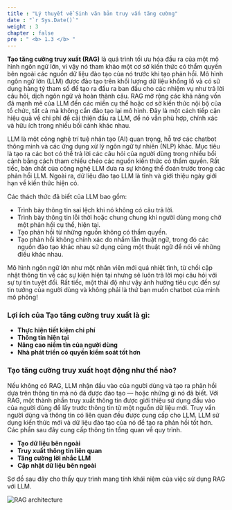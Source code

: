```yaml
---
title : "Lý thuyết về Sinh văn bản truy vấn tăng cường"
date : "`r Sys.Date()`"
weight : 3 
chapter : false
pre : " <b> 1.3 </b> "
---
```


**Tạo tăng cường truy xuất (RAG)** là quá trình tối ưu hóa đầu ra của một mô hình ngôn ngữ lớn, vì vậy nó tham khảo một cơ sở kiến thức có thẩm quyền bên ngoài các nguồn dữ liệu đào tạo của nó trước khi tạo phản hồi. Mô hình ngôn ngữ lớn (LLM) được đào tạo trên khối lượng dữ liệu khổng lồ và có sử dụng hàng tỷ tham số để tạo ra đầu ra ban đầu cho các nhiệm vụ như trả lời câu hỏi, dịch ngôn ngữ và hoàn thành câu. RAG mở rộng các khả năng vốn đã mạnh mẽ của LLM đến các miền cụ thể hoặc cơ sở kiến thức nội bộ của tổ chức, tất cả mà không cần đào tạo lại mô hình. Đây là một cách tiếp cận hiệu quả về chi phí để cải thiện đầu ra LLM, để nó vẫn phù hợp, chính xác và hữu ích trong nhiều bối cảnh khác nhau.

LLM là một công nghệ trí tuệ nhân tạo (AI) quan trọng, hỗ trợ các chatbot thông minh và các ứng dụng xử lý ngôn ngữ tự nhiên (NLP) khác. Mục tiêu là tạo ra các bot có thể trả lời các câu hỏi của người dùng trong nhiều bối cảnh bằng cách tham chiếu chéo các nguồn kiến thức có thẩm quyền. Rất tiếc, bản chất của công nghệ LLM đưa ra sự không thể đoán trước trong các phản hồi LLM. Ngoài ra, dữ liệu đào tạo LLM là tĩnh và giới thiệu ngày giới hạn về kiến thức hiện có.

Các thách thức đã biết của LLM bao gồm:

- Trình bày thông tin sai lệch khi nó không có câu trả lời.
- Trình bày thông tin lỗi thời hoặc chung chung khi người dùng mong chờ một phản hồi cụ thể, hiện tại.
- Tạo phản hồi từ những nguồn không có thẩm quyền.
- Tạo phản hồi không chính xác do nhầm lẫn thuật ngữ, trong đó các nguồn đào tạo khác nhau sử dụng cùng một thuật ngữ để nói về những điều khác nhau.


Mô hình ngôn ngữ lớn như một nhân viên mới quá nhiệt tình, từ chối cập nhật thông tin về các sự kiện hiện tại nhưng sẽ luôn trả lời mọi câu hỏi với sự tự tin tuyệt đối. Rất tiếc, một thái độ như vậy ảnh hưởng tiêu cực đến sự tin tưởng của người dùng và không phải là thứ bạn muốn chatbot của mình mô phỏng!

### Lợi ích của Tạo tăng cường truy xuất là gì:

- **Thực hiện tiết kiệm chi phí**
- **Thông tin hiện tại**
- **Nâng cao niềm tin của người dùng**
- **Nhà phát triển có quyền kiểm soát tốt hơn**


### Tạo tăng cường truy xuất hoạt động như thế nào?

Nếu không có RAG, LLM nhận đầu vào của người dùng và tạo ra phản hồi dựa trên thông tin mà nó đã được đào tạo — hoặc những gì nó đã biết. Với RAG, một thành phần truy xuất thông tin được giới thiệu sử dụng đầu vào của người dùng để lấy trước thông tin từ một nguồn dữ liệu mới. Truy vấn người dùng và thông tin có liên quan đều được cung cấp cho LLM. LLM sử dụng kiến thức mới và dữ liệu đào tạo của nó để tạo ra phản hồi tốt hơn. Các phần sau đây cung cấp thông tin tổng quan về quy trình.

- **Tạo dữ liệu bên ngoài**
- **Truy xuất thông tin liên quan**
- **Tăng cường lời nhắc LLM**
- **Cập nhật dữ liệu bên ngoài**

Sơ đồ sau đây cho thấy quy trình mang tính khái niệm của việc sử dụng RAG với LLM.

![RAG architecture](/images/1.introduce/1.3.jpg)
